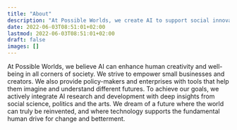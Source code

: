 ```yaml
---
title: "About"
description: "At Possible Worlds, we create AI to support social innovation"
date: 2022-06-03T08:51:01+02:00
lastmod: 2022-06-03T08:51:01+02:00
draft: false
images: []
---
```


At Possible Worlds, we believe AI can enhance human creativity and well-being in all corners of society. We strive to empower small businesses and creators. We also provide policy-makers and enterprises with tools that help them imagine and understand different futures. To achieve our goals, we actively integrate AI research and development with deep insights from social science, politics and the arts. We dream of a future where the world can truly be reinvented, and where technology supports the fundamental human drive for change and betterment.
